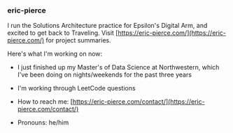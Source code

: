 ### eric-pierce

I run the Solutions Architecture practice for Epsilon's Digital Arm, and excited to get back to Traveling. Visit [https://eric-pierce.com/](https://eric-pierce.com/) for project summaries.

Here's what I'm working on now:
- I just finished up my Master's of Data Science at Northwestern, which I've been doing on nights/weekends for the past three years
- I'm working through LeetCode questions

- How to reach me: [https://eric-pierce.com/contact/](https://eric-pierce.com/contact/)
- Pronouns: he/him
